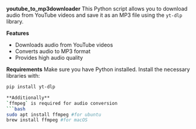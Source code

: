 **youtube_to_mp3downloader**
This Python script allows you to download audio from YouTube videos and save it as an MP3 file using the `yt-dlp` library. 

**Features**
- Downloads audio from YouTube videos
- Converts audio to MP3 format
- Provides high audio quality

**Requirements**
Make sure you have Python installed. Install the necessary libraries with:

```bash
pip install yt-dlp

**Additionally**
`ffmpeg` is required for audio conversion
```bash
sudo apt install ffmpeg #for ubuntu
brew install ffmpeg #for macOS